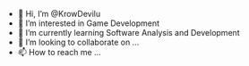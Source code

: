 - 👋 Hi, I’m @KrowDevilu
- 👀 I’m interested in Game Development
- 🌱 I’m currently learning Software Analysis and Development
- 💞️ I’m looking to collaborate on ...
- 📫 How to reach me ...
